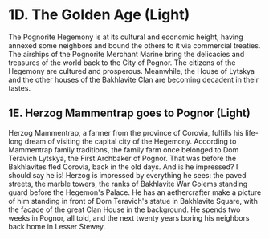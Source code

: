 # 1D. The Golden Age (Light)

The Pognorite Hegemony is at its cultural and economic height, having
annexed some neighbors and bound the others to it via commercial
treaties.  The airships of the Pognorite Merchant Marine bring the delicacies
and treasures of the world back to the City of Pognor.  The citizens of the
Hegemony are cultured and prosperous.  Meanwhile, the House of Lytskya and
the other houses of the Bakhlavite Clan are becoming decadent in their tastes.

## 1E. Herzog Mammentrap goes to Pognor (Light)

Herzog Mammentrap, a farmer from the province of Corovia, fulfills his
life-long dream of visiting the capital city of the Hegemony.  According to
Mammentrap family traditions, the family farm once belonged to Dom Teravich
Lytskya, the First Archbaker of Pognor.  That was before the Bakhlavites fled
Corovia, back in the old days.  And is he impressed?  I should say he
is!  Herzog is impressed by everything he sees: the paved streets, the marble
towers, the ranks of Bakhlavite War Golems standing guard before the Hegemon's
Palace.  He has an aethercrafter make a picture of him standing in front of
Dom Teravich's statue in  Bakhlavite Square, with the facade of the great Clan
House in the background.  He spends two weeks in Pognor, all told, and the
next twenty years boring his neighbors back home in Lesser Stewey.
